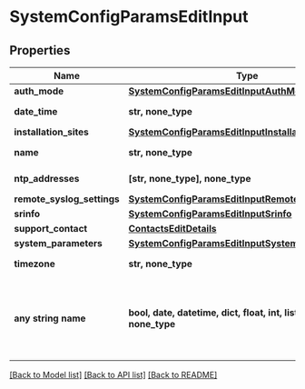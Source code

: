 # SystemConfigParamsEditInput


## Properties
Name | Type | Description | Notes
------------ | ------------- | ------------- | -------------
**auth_mode** | [**SystemConfigParamsEditInputAuthMode**](SystemConfigParamsEditInputAuthMode.md) |  | [optional] 
**date_time** | **str, none_type** | system date time | [optional] 
**installation_sites** | [**SystemConfigParamsEditInputInstallationSites**](SystemConfigParamsEditInputInstallationSites.md) |  | [optional] 
**name** | **str, none_type** | system name | [optional] 
**ntp_addresses** | **[str, none_type], none_type** | system ntp addresses | [optional] 
**remote_syslog_settings** | [**SystemConfigParamsEditInputRemoteSyslogSettings**](SystemConfigParamsEditInputRemoteSyslogSettings.md) |  | [optional] 
**srinfo** | [**SystemConfigParamsEditInputSrinfo**](SystemConfigParamsEditInputSrinfo.md) |  | [optional] 
**support_contact** | [**ContactsEditDetails**](ContactsEditDetails.md) |  | [optional] 
**system_parameters** | [**SystemConfigParamsEditInputSystemParameters**](SystemConfigParamsEditInputSystemParameters.md) |  | [optional] 
**timezone** | **str, none_type** | system time zone | [optional] 
**any string name** | **bool, date, datetime, dict, float, int, list, str, none_type** | any string name can be used but the value must be the correct type | [optional]

[[Back to Model list]](../README.md#documentation-for-models) [[Back to API list]](../README.md#documentation-for-api-endpoints) [[Back to README]](../README.md)


